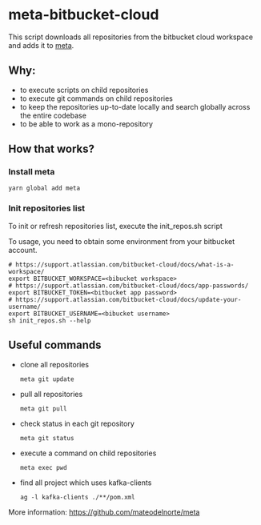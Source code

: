 # meta-bitbucket-cloud

This script downloads all repositories from the bitbucket cloud workspace 
and adds it to [meta](https://github.com/mateodelnorte/meta).

Why:
---
 - to execute scripts on child repositories
 - to execute git commands on child repositories
 - to keep the repositories up-to-date locally and search globally across the entire codebase
 - to be able to work as a mono-repository
 
How that works?
---
### Install meta
 ```console
yarn global add meta
```

### Init repositories list 
To init or refresh repositories list, execute the init_repos.sh script

To usage, you need to obtain some environment from your bitbucket account.

 ```
# https://support.atlassian.com/bitbucket-cloud/docs/what-is-a-workspace/
export BITBUCKET_WORKSPACE=<bibucket workspace> 
# https://support.atlassian.com/bitbucket-cloud/docs/app-passwords/
export BITBUCKET_TOKEN=<bitbucket app password>
# https://support.atlassian.com/bitbucket-cloud/docs/update-your-username/ 
export BITBUCKET_USERNAME=<bibucket username>
sh init_repos.sh --help
```

Useful commands
---
 - clone all repositories
   ```
   meta git update
   ```

- pull all repositories
  ```
  meta git pull
  ```

 - check status in each git repository
   ```
   meta git status
   ```
   
 - execute a command on child repositories
   ```
   meta exec pwd
   ```
   
 - find all project which uses kafka-clients
   ```
   ag -l kafka-clients ./**/pom.xml
   ```
   
More information:
https://github.com/mateodelnorte/meta


